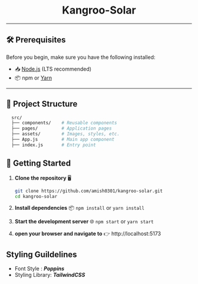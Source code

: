 <div align="center">
  <h1>Kangroo-Solar</h1>
</div>

---

## 🛠️ Prerequisites  

Before you begin, make sure you have the following installed:  

- 📥 [Node.js](https://nodejs.org/) (LTS recommended)  
- 📦 npm or [Yarn](https://yarnpkg.com/)  

---

## 📂 Project Structure
```bash
  src/
  ├── components/    # Reusable components  
  ├── pages/         # Application pages  
  ├── assets/        # Images, styles, etc.  
  ├── App.js         # Main app component  
  ├── index.js       # Entry point
```

## 🚀 Getting Started  

1. **Clone the repository** 🖥️  
   ```bash
   git clone https://github.com/amish0301/kangroo-solar.git
   cd kangroo-solar

2. **Install dependencies** 📦
  `npm install` or `yarn install`

3. **Start the development server** 🌐
  `npm start` or `yarn start`

4. **open your browser and navigate to** 
  👉 http://localhost:5173


## Styling Guildelines

- Font Style : ***Poppins***
- Styling Library: ***TailwindCSS***
